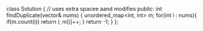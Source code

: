class Solution { // uses extra spacee aand modifies
public:
int findDuplicate(vector<int>& nums) {
unordered_map<int, int> m;
for(int i : nums){
if(m.count(i)) return i;
m[i]++;
}
return -1;
}
};